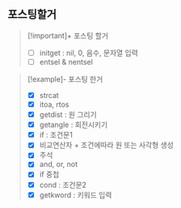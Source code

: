 ## 포스팅할거

> [!important]+ 포스팅 할거
> - [ ] initget : nil, 0, 음수, 문자열 입력
> - [ ] entsel & nentsel

> [!example]- 포스팅 한거
> - [x] strcat
> - [x] itoa, rtos
> - [x] getdist : 원 그리기
> - [x] getangle : 회전시키기
> - [x] if : 조건문1
> - [x] 비교연산자 + 조건에따라 원 또는 사각형 생성
> - [x] 주석
> - [x] and, or, not
> - [x] if 중첩
> - [x] cond : 조건문2
> - [x] getkword : 키워드 입력
